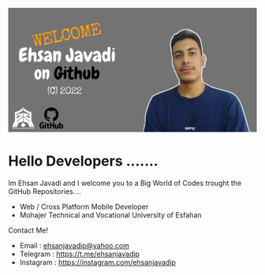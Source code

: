![Cover Banner Image](https://github.com/ehsanjavadip/ehsanjavadip/blob/main/Green%20Yellow%20Playful%20&%20Celebratory%20Traditional%20Graduation%20Banner.png?raw=true)

# Hello Developers .......
Im Ehsan Javadi and I welcome you to a Big World of Codes trought the GitHub Repositories....
- Web / Cross Platform Mobile Developer 
- Mohajer Technical and Vocational University of Esfahan

Contact Me!
- Email : ehsanjavadip@yahoo.com <br />
- Telegram : https://t.me/ehsanjavadip <br />
- Instagram : https://instagram.com/ehsanjavadip

<!---
ehsanjavadip/ehsanjavadip is a ✨ special ✨ repository because its `README.md` (this file) appears on your GitHub profile.
You can click the Preview link to take a look at your changes.
--->
